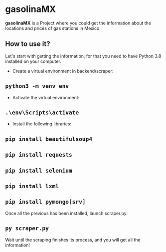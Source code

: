 # gasolinaMX
**gasolinaMX** is a Project where you could get the information about the locations and prices of gas stations in Mexico.

## How to use it?
Let's start with getting the information, for that you need to have Python 3.8 installed on your computer.
- Create a virtual environment in backend/scraper:
## `python3 -m venv env`

- Activate the virtual environment:
## `.\env\Scripts\activate`

- Install the following libraries:
## `pip install beautifulsoup4`
## `pip install requests`
## `pip install selenium`
## `pip install lxml`
## `pip install pymongo[srv]`

Once all the previous has been installed, launch scraper.py:
## `py scraper.py`

Wait until the scraping finishes its process, and you will get all the information!

